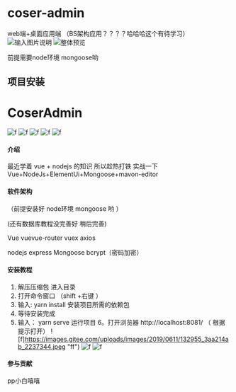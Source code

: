 # coser-admin
web端+桌面应用端    （BS架构应用？？？？哈哈哈这个有待学习）
![输入图片说明](https://images.gitee.com/uploads/images/2019/0614/135211_93915955_2237344.jpeg "coser-admin web端 桌面应用端（electron)  后端nodejs+mongoose数据库.jpg")
![整体预览](https://images.gitee.com/uploads/images/2019/0626/140724_ffcf6da2_2237344.jpeg "df")

前提需要node环境 mongoose哟
## 项目安装

# CoserAdmin
![f](https://images.gitee.com/uploads/images/2019/0614/140203_0b552c69_2237344.jpeg "dfd")
![f](https://images.gitee.com/uploads/images/2019/0614/140203_0b552c69_2237344.jpeg "ff")
![f](https://images.gitee.com/uploads/images/2019/0614/140211_56ba4680_2237344.jpeg "ff")
![f](https://images.gitee.com/uploads/images/2019/0614/140224_09a8c553_2237344.jpeg "ff")
![f](https://images.gitee.com/uploads/images/2019/0614/140239_0cdc4943_2237344.jpeg "ff")
#### 介绍
最近学着 vue + nodejs 的知识 所以趁热打铁 实战一下
Vue+NodeJs+ElementUi+Mongoose+mavon-editor

#### 软件架构
（前提安装好 node环境 mongoose 哟 ）

(还有数据库教程没完善好 稍后完善)


Vue vuevue-router vuex 
axios

nodejs express Mongoose
bcrypt（密码加密）


#### 安装教程

1. 解压压缩包 进入目录
2. 打开命令窗口 （shift +右键 ）
3. 输入: yarn install 安装项目所需的依赖包
4. 等待安装完成 
5. 输入： yarn serve 运行项目
6。打开浏览器 http://localhost:8081/  （ 根据提示打开）
![f]https://images.gitee.com/uploads/images/2019/0611/132955_3aa214ab_2237344.jpeg "ff")
![f](https://images.gitee.com/uploads/images/2019/0611/133006_448237d5_2237344.jpeg "ff")
![f](https://images.gitee.com/uploads/images/2019/0611/133958_1ef2dde3_2237344.jpeg "ff")
#### 参与贡献
pp小白嘻嘻 

